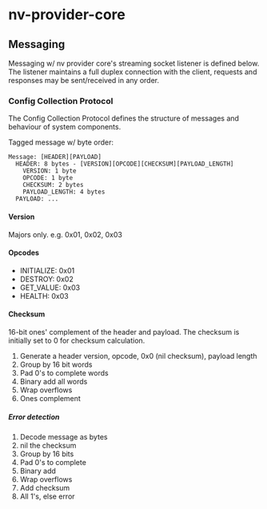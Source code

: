 # nv-provider-core

## Messaging

Messaging w/ nv provider core's streaming socket listener is defined below.
The listener maintains a full duplex connection with the client,
requests and responses may be sent/received in any order.

### Config Collection Protocol

The Config Collection Protocol defines the structure
of messages and behaviour of system components.

Tagged message w/ byte order:

```text
Message: [HEADER][PAYLOAD]
  HEADER: 8 bytes - [VERSION][OPCODE][CHECKSUM][PAYLOAD_LENGTH]
    VERSION: 1 byte
    OPCODE: 1 byte
    CHECKSUM: 2 bytes
    PAYLOAD_LENGTH: 4 bytes
  PAYLOAD: ...
```

#### Version

Majors only. e.g. 0x01, 0x02, 0x03

#### Opcodes

- INITIALIZE: 0x01
- DESTROY: 0x02
- GET_VALUE: 0x03
- HEALTH: 0x03

#### Checksum

16-bit ones' complement of the header and payload.
The checksum is initially set to 0 for checksum calculation.

1. Generate a header version, opcode, 0x0 (nil checksum), payload length
1. Group by 16 bit words
1. Pad 0's to complete words
1. Binary add all words
1. Wrap overflows
1. Ones complement

##### Error detection

1. Decode message as bytes
1. nil the checksum
1. Group by 16 bits
1. Pad 0's to complete
1. Binary add
1. Wrap overflows
1. Add checksum
1. All 1's, else error
